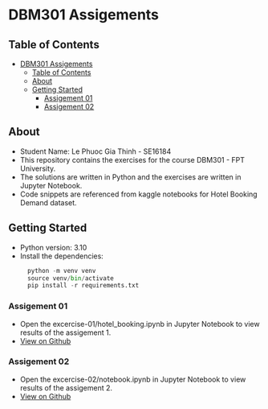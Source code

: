 # DBM301 Assigements

## Table of Contents

- [DBM301 Assigements](#dbm301-assigements)
  - [Table of Contents](#table-of-contents)
  - [About ](#about-)
  - [Getting Started ](#getting-started-)
    - [Assigement 01](#assigement-01)
    - [Assigement 02](#assigement-02)

## About <a name = "about"></a>
- Student Name: Le Phuoc Gia Thinh - SE16184
- This repository contains the exercises for the course DBM301 - FPT University.
- The solutions are written in Python and the exercises are written in Jupyter Notebook.
- Code snippets are referenced from kaggle notebooks for Hotel Booking Demand dataset.

## Getting Started <a name = "getting_started"></a>
- Python version: 3.10
- Install the dependencies:
  ```python
    python -m venv venv
    source venv/bin/activate
    pip install -r requirements.txt
  ```
### Assigement 01
- Open the excercise-01/hotel_booking.ipynb in Jupyter Notebook to view results of the assigement 1.
- [View on Github](https://github.com/thinhlpg/dbm301-excercies/blob/main/excercise-01/hotel_booking.ipynb)
### Assigement 02
- Open the excercise-02/notebook.ipynb in Jupyter Notebook to view results of the assigement 2.
- [View on Github](https://github.com/thinhlpg/dbm301-excercies/blob/main/excercise-02/notebook.ipynb)